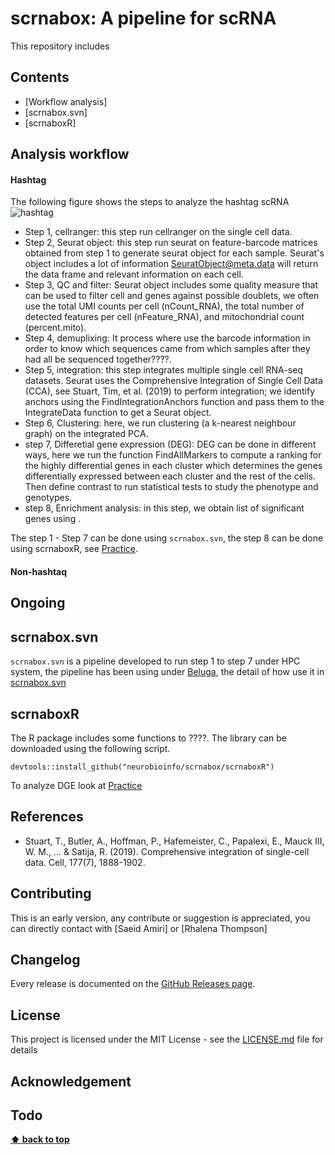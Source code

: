 # scrnabox: A pipeline for scRNA 
This repository includes

## Contents
- [Workflow analysis]
- [scrnabox.svn]
- [scrnaboxR]


## Analysis workflow
#### Hashtag
The following figure shows the steps to analyze the hashtag scRNA
![hashtag](https://raw.githubusercontent.com/neurobioinfo/scrnabox/main/hashtag.png)

- Step 1, cellranger:  this step run cellranger  on the single cell data. 
- Step 2, Seurat object: this step run seurat on feature-barcode matrices obtained from step 1 to generate seurat object for each sample.  Seurat's object includes a lot of information 
SeuratObject@meta.data will return the data frame and relevant information on each cell. 
- Step 3, QC and filter:  Seurat object includes some quality measure that can be used to filter cell and genes against possible doublets, we often use the total UMI counts per cell (nCount_RNA), the total number of detected features per cell (nFeature_RNA), and  mitochondrial count (percent.mito). 
- Step 4, demuplixing: It process where use the barcode information in order to know which sequences came from which samples after they had all be sequenced together????.
- Step 5, integration: this step integrates multiple single cell RNA-seq datasets.  Seurat uses the Comprehensive Integration of Single Cell Data (CCA), see Stuart, Tim, et al. (2019) to perform integration; we identify anchors using the FindIntegrationAnchors function and pass them to the IntegrateData function to get a Seurat object.
- Step 6, Clustering: here, we run clustering (a k-nearest neighbour graph) on the integrated PCA. 
- step 7,  Differetial gene expression (DEG):  DEG can be done in different ways, here we  run the function FindAllMarkers to compute a ranking for the highly differential genes in each cluster which determines the genes differentially expressed between each cluster and the rest of the cells. Then define contrast to run statistical tests to study the phenotype and genotypes. 
- step 8, Enrichment analysis: in this step, we obtain list of significant genes using .  


The step 1 - Step 7 can be done using `scrnabox.svn`, the step 8 can be done using scrnaboxR, see [Practice](https://github.com/neurobioinfo/scrnabox/blob/main/scrnaboxrmd/practice.md). 

#### Non-hashtaq
Ongoing 
-----------

## scrnabox.svn
`scrnabox.svn` is a pipeline developed to run step 1 to step 7 under HPC system, the pipeline has been using under [Beluga](https://docs.alliancecan.ca/wiki/B%C3%A9luga), the detail of how use it in [scrnabox.svn](https://github.com/neurobioinfo/scrnabox/tree/main/scrnabox.svn)

## scrnaboxR
The R package includes some functions to ????. The library can be downloaded using the following script. 
```
devtools::install_github("neurobioinfo/scrnabox/scrnaboxR")
```

To analyze DGE look at [Practice](https://github.com/neurobioinfo/scrnabox/blob/main/scrnaboxrmd/practice.md)


## References
- Stuart, T., Butler, A., Hoffman, P., Hafemeister, C., Papalexi, E., Mauck III, W. M., ... & Satija, R. (2019). Comprehensive integration of single-cell data. Cell, 177(7), 1888-1902.

## Contributing
This is an early version, any contribute or suggestion is appreciated, you can directly contact with [Saeid Amiri] or [Rhalena Thompson] 
## Changelog
Every release is documented on the [GitHub Releases page](https://github.com/neurobioinfo/scrnabox/releases).
## License
This project is licensed under the MIT License - see the [LICENSE.md](https://github.com/neurobioinfo/scrnabox/blob/main/LICENSE) file for details
## Acknowledgement
## Todo

**[⬆ back to top](#contents)**
